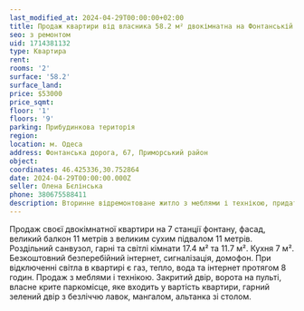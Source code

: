 ```yaml
---
last_modified_at: 2024-04-29T00:00:00+02:00
title: Продаж квартири від власника 58.2 м² двокімнатна на Фонтанській дорозі
seo: з ремонтом
uid: 1714381132
type: Квартира
rent:
rooms: '2'
surface: '58.2'
surface_land:
price: $53000
price_sqmt:
floor: '1'
floors: '9'
parking: Прибудинкова територія
region:
location: м. Одеса
address: Фонтанська дорога, 67, Приморський район
object:
coordinates: 46.425336,30.752864
date: 2024-04-29T00:00:00.000Z
seller: Олена Бєлінська
phone: 380675588411
description: Вторинне відремонтоване житло з меблями і технікою, придатне і готове для проживання
---
```


Продаж своєї двокімнатної квартири на 7 станції фонтану, фасад, великий балкон 11 метрів з великим сухим підвалом 11 метрів. Роздільний санвузол, гарні та світлі кімнати 17.4 м² та 11.7 м². Кухня 7 м². Безкоштовний безперебійний інтернет, сигналізація, домофон. При відключенні світла в квартирі є газ, тепло, вода та інтернет протягом 8 годин. Продаж з меблями і технікою. Закритий двір, ворота на пульті, власне крите паркомісце, яке входить у вартість квартири, гарний зелений двір з безліччю лавок, мангалом, альтанка зі столом.
